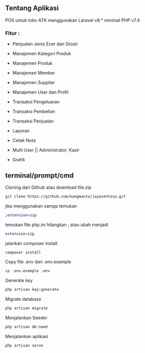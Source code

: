 ## Tentang Aplikasi
POS untuk toko ATK
menggunakan Laravel v8.* 
minimal PHP v7.4

### Fitur :
- Penjualan Jenis Ecer dan Grosir
  
- Manajemen Kategori Produk
- Manajemen Produk
- Manajemen Member
- Manajemen Supplier
- Manajemen User dan Profil
  
- Transaksi Pengeluaran
- Transaksi Pembelian
- Transaksi Penjualan
  
- Laporan
- Cetak Nota

- Multi User || Administrator, Kasir
  
- Grafik

## terminal/prompt/cmd
Cloning dari Github atau download file.zip

```bash
git clone https://github.com/kangmanto/jayasentosa.git
```
jika menggunakan xampp temukan 
```bash
;extension=zip
```
temukan file php.ini hilangkan ; atau ubah menjadi 
```bash
extension=zip 
```
jalankan composer install

```bash
composer install
```
Copy file .env dari .env.example
```bash
cp .env.example .env
```
Generate key
```bash
php artisan key:generate
```
Migrate database
```bash
php artisan migrate
```
Menjalankan Seeder
```bash
php artisan db:seed
```
Menjalankan aplikasi
```bash
php artisan serve
```
